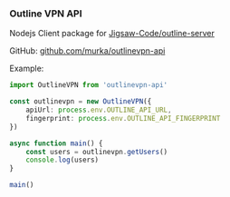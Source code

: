 ### Outline VPN API

Nodejs Client package for [Jigsaw-Code/outline-server](https://github.com/Jigsaw-Code/outline-server)

GitHub: [github.com/murka/outlinevpn-api](https://github.com/murka/outlinevpn-api)


Example:
```ts
import OutlineVPN from 'outlinevpn-api'

const outlinevpn = new OutlineVPN({
    apiUrl: process.env.OUTLINE_API_URL,
    fingerprint: process.env.OUTLINE_API_FINGERPRINT
})

async function main() {
    const users = outlinevpn.getUsers()
    console.log(users)
}

main()
```
